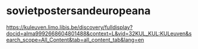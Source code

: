 # sovietpostersandeuropeana

https://kuleuven.limo.libis.be/discovery/fulldisplay?docid=alma9992668604801488&context=L&vid=32KUL_KUL:KULeuven&search_scope=All_Content&tab=all_content_tab&lang=en

